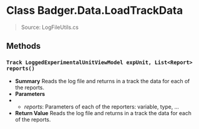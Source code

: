 # Class Badger.Data.LoadTrackData
> Source: LogFileUtils.cs
## Methods
### ``Track LoggedExperimentalUnitViewModel expUnit, List<Report> reports()``
* **Summary**
  Reads the log file and returns in a track the data for each of the reports.
* **Parameters**
* * _reports_: Parameters of each of the reporters: variable, type, ...
* **Return Value**
  Reads the log file and returns in a track the data for each of the reports.
